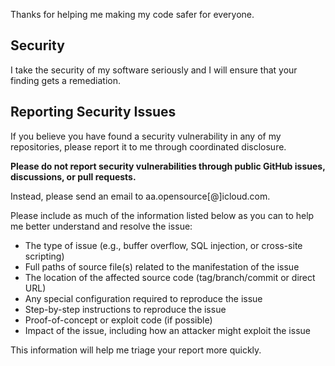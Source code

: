 Thanks for helping me making my code safer for everyone.

## Security

I take the security of my software seriously and I will ensure that your finding gets a remediation. 

## Reporting Security Issues

If you believe you have found a security vulnerability in any of my repositories, please report it to me through coordinated disclosure.

**Please do not report security vulnerabilities through public GitHub issues, discussions, or pull requests.**

Instead, please send an email to aa.opensource[@]icloud.com.

Please include as much of the information listed below as you can to help me better understand and resolve the issue:

  * The type of issue (e.g., buffer overflow, SQL injection, or cross-site scripting)
  * Full paths of source file(s) related to the manifestation of the issue
  * The location of the affected source code (tag/branch/commit or direct URL)
  * Any special configuration required to reproduce the issue
  * Step-by-step instructions to reproduce the issue
  * Proof-of-concept or exploit code (if possible)
  * Impact of the issue, including how an attacker might exploit the issue

This information will help me triage your report more quickly.
